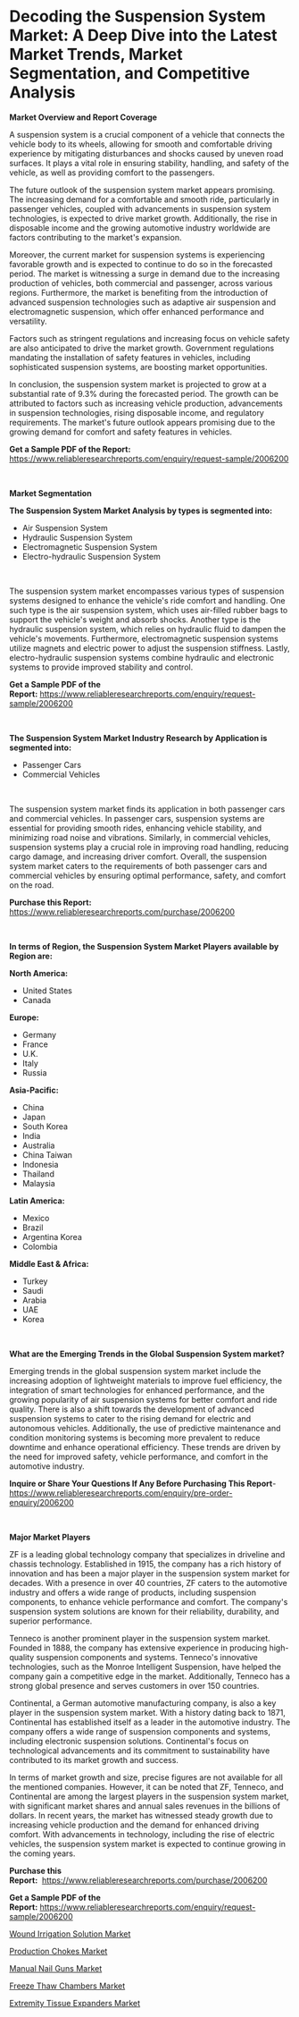 <p><h1>Decoding the Suspension System Market: A Deep Dive into the Latest Market Trends, Market Segmentation, and Competitive Analysis</h1></p><p><strong>Market Overview and Report Coverage</strong></p>
<p><p>A suspension system is a crucial component of a vehicle that connects the vehicle body to its wheels, allowing for smooth and comfortable driving experience by mitigating disturbances and shocks caused by uneven road surfaces. It plays a vital role in ensuring stability, handling, and safety of the vehicle, as well as providing comfort to the passengers.</p><p>The future outlook of the suspension system market appears promising. The increasing demand for a comfortable and smooth ride, particularly in passenger vehicles, coupled with advancements in suspension system technologies, is expected to drive market growth. Additionally, the rise in disposable income and the growing automotive industry worldwide are factors contributing to the market's expansion.</p><p>Moreover, the current market for suspension systems is experiencing favorable growth and is expected to continue to do so in the forecasted period. The market is witnessing a surge in demand due to the increasing production of vehicles, both commercial and passenger, across various regions. Furthermore, the market is benefiting from the introduction of advanced suspension technologies such as adaptive air suspension and electromagnetic suspension, which offer enhanced performance and versatility.</p><p>Factors such as stringent regulations and increasing focus on vehicle safety are also anticipated to drive the market growth. Government regulations mandating the installation of safety features in vehicles, including sophisticated suspension systems, are boosting market opportunities.</p><p>In conclusion, the suspension system market is projected to grow at a substantial rate of 9.3% during the forecasted period. The growth can be attributed to factors such as increasing vehicle production, advancements in suspension technologies, rising disposable income, and regulatory requirements. The market's future outlook appears promising due to the growing demand for comfort and safety features in vehicles.</p></p>
<p><strong>Get a Sample PDF of the Report:</strong> <a href="https://www.reliableresearchreports.com/enquiry/request-sample/2006200">https://www.reliableresearchreports.com/enquiry/request-sample/2006200</a></p>
<p>&nbsp;</p>
<p><strong>Market Segmentation</strong></p>
<p><strong>The Suspension System Market Analysis by types is segmented into:</strong></p>
<p><ul><li>Air Suspension System</li><li>Hydraulic Suspension System</li><li>Electromagnetic Suspension System</li><li>Electro-hydraulic Suspension System</li></ul></p>
<p>&nbsp;</p>
<p><p>The suspension system market encompasses various types of suspension systems designed to enhance the vehicle's ride comfort and handling. One such type is the air suspension system, which uses air-filled rubber bags to support the vehicle's weight and absorb shocks. Another type is the hydraulic suspension system, which relies on hydraulic fluid to dampen the vehicle's movements. Furthermore, electromagnetic suspension systems utilize magnets and electric power to adjust the suspension stiffness. Lastly, electro-hydraulic suspension systems combine hydraulic and electronic systems to provide improved stability and control.</p></p>
<p><strong>Get a Sample PDF of the Report:</strong>&nbsp;<a href="https://www.reliableresearchreports.com/enquiry/request-sample/2006200">https://www.reliableresearchreports.com/enquiry/request-sample/2006200</a></p>
<p>&nbsp;</p>
<p><strong>The Suspension System Market Industry Research by Application is segmented into:</strong></p>
<p><ul><li>Passenger Cars</li><li>Commercial Vehicles</li></ul></p>
<p>&nbsp;</p>
<p><p>The suspension system market finds its application in both passenger cars and commercial vehicles. In passenger cars, suspension systems are essential for providing smooth rides, enhancing vehicle stability, and minimizing road noise and vibrations. Similarly, in commercial vehicles, suspension systems play a crucial role in improving road handling, reducing cargo damage, and increasing driver comfort. Overall, the suspension system market caters to the requirements of both passenger cars and commercial vehicles by ensuring optimal performance, safety, and comfort on the road.</p></p>
<p><strong>Purchase this Report:</strong>&nbsp; <a href="https://www.reliableresearchreports.com/purchase/2006200">https://www.reliableresearchreports.com/purchase/2006200</a></p>
<p>&nbsp;</p>
<p><strong>In terms of Region, the Suspension System Market Players available by Region are:</strong></p>
<p>
    <p> <strong> North America: </strong>
        <ul>
            <li>United States</li>
            <li>Canada</li>
        </ul>
        </p> 
    <p> <strong> Europe: </strong>
        <ul>
            <li>Germany</li>
            <li>France</li>
            <li>U.K.</li>
            <li>Italy</li>
            <li>Russia</li>
        </ul>
        </p> 
    <p> <strong> Asia-Pacific: </strong>
        <ul>
            <li>China</li>
            <li>Japan</li>
            <li>South Korea</li>
            <li>India</li>
            <li>Australia</li>
            <li>China Taiwan</li>
            <li>Indonesia</li>
            <li>Thailand</li>
            <li>Malaysia</li>
        </ul>
        </p> 
    <p> <strong> Latin America: </strong>
        <ul>
            <li>Mexico</li>
            <li>Brazil</li>
            <li>Argentina Korea</li>
            <li>Colombia</li>
        </ul>
        </p> 
    <p> <strong> Middle East & Africa: </strong>
        <ul>
            <li>Turkey</li>
            <li>Saudi</li>
            <li>Arabia</li>
            <li>UAE</li>
            <li>Korea</li>
        </ul>
    </p>
    </p>
<p>&nbsp;</p>
<p><strong>What are the Emerging Trends in the Global Suspension System market?</strong></p>
<p><p>Emerging trends in the global suspension system market include the increasing adoption of lightweight materials to improve fuel efficiency, the integration of smart technologies for enhanced performance, and the growing popularity of air suspension systems for better comfort and ride quality. There is also a shift towards the development of advanced suspension systems to cater to the rising demand for electric and autonomous vehicles. Additionally, the use of predictive maintenance and condition monitoring systems is becoming more prevalent to reduce downtime and enhance operational efficiency. These trends are driven by the need for improved safety, vehicle performance, and comfort in the automotive industry.</p></p>
<p><strong>Inquire or Share Your Questions If Any Before Purchasing This Report</strong>- <a href="https://www.reliableresearchreports.com/enquiry/pre-order-enquiry/2006200">https://www.reliableresearchreports.com/enquiry/pre-order-enquiry/2006200</a></p>
<p>&nbsp;</p>
<p><strong>Major Market Players</strong></p>
<p><p>ZF is a leading global technology company that specializes in driveline and chassis technology. Established in 1915, the company has a rich history of innovation and has been a major player in the suspension system market for decades. With a presence in over 40 countries, ZF caters to the automotive industry and offers a wide range of products, including suspension components, to enhance vehicle performance and comfort. The company's suspension system solutions are known for their reliability, durability, and superior performance.</p><p>Tenneco is another prominent player in the suspension system market. Founded in 1888, the company has extensive experience in producing high-quality suspension components and systems. Tenneco's innovative technologies, such as the Monroe Intelligent Suspension, have helped the company gain a competitive edge in the market. Additionally, Tenneco has a strong global presence and serves customers in over 150 countries.</p><p>Continental, a German automotive manufacturing company, is also a key player in the suspension system market. With a history dating back to 1871, Continental has established itself as a leader in the automotive industry. The company offers a wide range of suspension components and systems, including electronic suspension solutions. Continental's focus on technological advancements and its commitment to sustainability have contributed to its market growth and success.</p><p>In terms of market growth and size, precise figures are not available for all the mentioned companies. However, it can be noted that ZF, Tenneco, and Continental are among the largest players in the suspension system market, with significant market shares and annual sales revenues in the billions of dollars. In recent years, the market has witnessed steady growth due to increasing vehicle production and the demand for enhanced driving comfort. With advancements in technology, including the rise of electric vehicles, the suspension system market is expected to continue growing in the coming years.</p></p>
<p><strong>Purchase this Report:</strong>&nbsp;&nbsp;<a href="https://www.reliableresearchreports.com/purchase/2006200">https://www.reliableresearchreports.com/purchase/2006200</a></p>
<p></p>
<p><strong>Get a Sample PDF of the Report:</strong>&nbsp;<a href="https://www.reliableresearchreports.com/enquiry/request-sample/2006200">https://www.reliableresearchreports.com/enquiry/request-sample/2006200</a></p>
<p><p><a href="https://www.linkedin.com/pulse/wound-irrigation-solution-market-insights-players-forecast-iwykf/">Wound Irrigation Solution Market</a></p><p><a href="https://medium.com/@dinafritsch/production-chokes-market-trends-forecast-and-competitive-analysis-to-2030-d043f903ffb3">Production Chokes Market</a></p><p><a href="https://medium.com/@aliwilldvm/decoding-manual-nail-guns-market-metrics-market-share-trends-and-growth-patterns-6fb3dd5d3f01">Manual Nail Guns Market</a></p><p><a href="https://www.linkedin.com/pulse/freeze-thaw-chambers-market-size-share-amp-trends-analysis-auygf/">Freeze Thaw Chambers Market</a></p><p><a href="https://www.linkedin.com/pulse/extremity-tissue-expanders-market-size-2023-2030-global-tkxef/">Extremity Tissue Expanders Market</a></p></p>